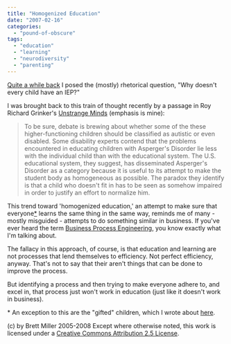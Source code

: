 ```yaml
---
title: "Homogenized Education"
date: "2007-02-16"
categories: 
  - "pound-of-obscure"
tags: 
  - "education"
  - "learning"
  - "neurodiversity"
  - "parenting"
---
```


[Quite a while back](http://29marbles.blogspot.com/2005/10/why-doesnt-every-child-have-iep.html) I posed the (mostly) rhetorical question, "Why doesn't every child have an IEP?"  
  
I was brought back to this train of thought recently by a passage in Roy Richard Grinker's [Unstrange Minds](http://astore.amazon.com/29marbles-blog-20/detail/0465027636/002-9091504-7932015) (emphasis is mine):  

> To be sure, debate is brewing about whether some of the these higher-functioning children should be classified as autistic or even disabled. Some disability experts contend that the problems encountered in educating children with Asperger's Disorder lie less with the individual child than with the educational system. The U.S. educational system, they suggest, has disseminated Asperger's Disorder as a category because it is useful to its attempt to make the student body as homogeneous as possible. The paradox they identify is that a child who doesn't fit in has to be seen as somehow impaired in order to justify an effort to normalize him.  

This trend toward 'homogenized education,' an attempt to make sure that everyone[\*](#footnote) learns the same thing in the same way, reminds me of many - mostly misguided - attempts to do something similar in business. If you've ever heard the term [Business Process Engineering](http://en.wikipedia.org/wiki/Business_Process_Reengineering "wikipedia - Business Process Reengineering"), you know exactly what I'm talking about.  
  
The fallacy in this approach, of course, is that education and learning are not processes that lend themselves to efficiency. Not perfect efficiency, anyway. That's not to say that their aren't things that can be done to improve the process.  
  
But identifying a process and then trying to make everyone adhere to, and excel in, that process just won't work in education (just like it doesn't work in business).  
  
\* An exception to this are the "gifted" children, which I wrote about [here](http://29marbles.blogspot.com/2006/03/other-end-of-spectrum-special_06.html "The other end of the spectrum: special education for gifted kids").

(c) by Brett Miller 2005-2008 Except where otherwise noted, this work is licensed under a [Creative Commons Attribution 2.5 License](http://creativecommons.org/licenses/by/2.5/).
